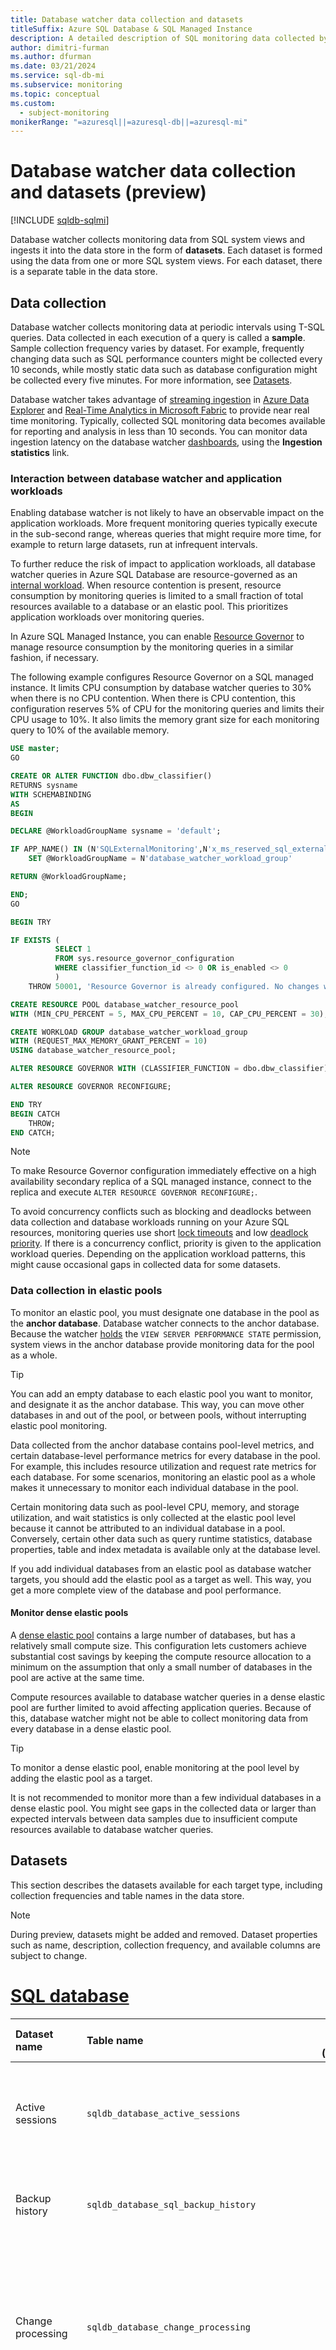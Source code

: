 ```yaml
---
title: Database watcher data collection and datasets
titleSuffix: Azure SQL Database & SQL Managed Instance
description: A detailed description of SQL monitoring data collected by database watcher
author: dimitri-furman
ms.author: dfurman
ms.date: 03/21/2024
ms.service: sql-db-mi
ms.subservice: monitoring
ms.topic: conceptual
ms.custom:
  - subject-monitoring
monikerRange: "=azuresql||=azuresql-db||=azuresql-mi"
---
```


# Database watcher data collection and datasets (preview)

[!INCLUDE [sqldb-sqlmi](./includes/appliesto-sqldb-sqlmi.md)]

Database watcher collects monitoring data from SQL system views and ingests it into the data store in the form of **datasets**. Each dataset is formed using the data from one or more SQL system views. For each dataset, there is a separate table in the data store.

## Data collection

Database watcher collects monitoring data at periodic intervals using T-SQL queries. Data collected in each execution of a query is called a **sample**. Sample collection frequency varies by dataset. For example, frequently changing data such as SQL performance counters might be collected every 10 seconds, while mostly static data such as database configuration might be collected every five minutes. For more information, see [Datasets](#datasets).

Database watcher takes advantage of [streaming ingestion](/azure/data-explorer/ingest-data-streaming) in [Azure Data Explorer](/azure/data-explorer/data-explorer-overview) and [Real-Time Analytics in Microsoft Fabric](/fabric/real-time-analytics/overview) to provide near real time monitoring. Typically, collected SQL monitoring data becomes available for reporting and analysis in less than 10 seconds. You can monitor data ingestion latency on the database watcher [dashboards](database-watcher-overview.md#dashboards), using the **Ingestion statistics** link.

### Interaction between database watcher and application workloads

Enabling database watcher is not likely to have an observable impact on the application workloads. More frequent monitoring queries typically execute in the sub-second range, whereas queries that might require more time, for example to return large datasets, run at infrequent intervals.

To further reduce the risk of impact to application workloads, all database watcher queries in Azure SQL Database are resource-governed as an [internal workload](./database/resource-limits-logical-server.md#resource-consumption-by-user-workloads-and-internal-processes). When resource contention is present, resource consumption by monitoring queries is limited to a small fraction of total resources available to a database or an elastic pool. This prioritizes application workloads over monitoring queries.

In Azure SQL Managed Instance, you can enable [Resource Governor](/sql/relational-databases/resource-governor/resource-governor) to manage resource consumption by the monitoring queries in a similar fashion, if necessary.

The following example configures Resource Governor on a SQL managed instance. It limits CPU consumption by database watcher queries to 30% when there is no CPU contention. When there is CPU contention, this configuration reserves 5% of CPU for the monitoring queries and limits their CPU usage to 10%. It also limits the memory grant size for each monitoring query to 10% of the available memory.

```sql
USE master;
GO

CREATE OR ALTER FUNCTION dbo.dbw_classifier()
RETURNS sysname
WITH SCHEMABINDING
AS
BEGIN

DECLARE @WorkloadGroupName sysname = 'default';

IF APP_NAME() IN (N'SQLExternalMonitoring',N'x_ms_reserved_sql_external_monitoring')
    SET @WorkloadGroupName = N'database_watcher_workload_group'

RETURN @WorkloadGroupName;

END;
GO

BEGIN TRY

IF EXISTS (
          SELECT 1
          FROM sys.resource_governor_configuration
          WHERE classifier_function_id <> 0 OR is_enabled <> 0
          )
    THROW 50001, 'Resource Governor is already configured. No changes were made.', 1;

CREATE RESOURCE POOL database_watcher_resource_pool
WITH (MIN_CPU_PERCENT = 5, MAX_CPU_PERCENT = 10, CAP_CPU_PERCENT = 30);

CREATE WORKLOAD GROUP database_watcher_workload_group
WITH (REQUEST_MAX_MEMORY_GRANT_PERCENT = 10)
USING database_watcher_resource_pool;

ALTER RESOURCE GOVERNOR WITH (CLASSIFIER_FUNCTION = dbo.dbw_classifier);

ALTER RESOURCE GOVERNOR RECONFIGURE;

END TRY
BEGIN CATCH
    THROW;
END CATCH;
```

> [!NOTE]
> To make Resource Governor configuration immediately effective on a high availability secondary replica of a SQL managed instance, connect to the replica and execute `ALTER RESOURCE GOVERNOR RECONFIGURE;`.

To avoid concurrency conflicts such as blocking and deadlocks between data collection and database workloads running on your Azure SQL resources, monitoring queries use short [lock timeouts](/sql/relational-databases/sql-server-transaction-locking-and-row-versioning-guide#customizing-the-lock-time-out) and low [deadlock priority](/sql/t-sql/statements/set-deadlock-priority-transact-sql). If there is a concurrency conflict, priority is given to the application workload queries. Depending on the application workload patterns, this might cause occasional gaps in collected data for some datasets.

### Data collection in elastic pools

To monitor an elastic pool, you must designate one database in the pool as the **anchor database**. Database watcher connects to the anchor database. Because the watcher [holds](database-watcher-overview.md#watcher-authorization) the `VIEW SERVER PERFORMANCE STATE` permission, system views in the anchor database provide monitoring data for the pool as a whole.

> [!TIP]
> You can add an empty database to each elastic pool you want to monitor, and designate it as the anchor database. This way, you can move other databases in and out of the pool, or between pools, without interrupting elastic pool monitoring.

Data collected from the anchor database contains pool-level metrics, and certain database-level performance metrics for every database in the pool. For example, this includes resource utilization and request rate metrics for each database. For some scenarios, monitoring an elastic pool as a whole makes it unnecessary to monitor each individual database in the pool.

Certain monitoring data such as pool-level CPU, memory, and storage utilization, and wait statistics is only collected at the elastic pool level because it cannot be attributed to an individual database in a pool. Conversely, certain other data such as query runtime statistics, database properties, table and index metadata is available only at the database level.

If you add individual databases from an elastic pool as database watcher targets, you should add the elastic pool as a target as well. This way, you get a more complete view of the database and pool performance.

#### Monitor dense elastic pools

A [dense elastic pool](./database/elastic-pool-resource-management.md) contains a large number of databases, but has a relatively small compute size. This configuration lets customers achieve substantial cost savings by keeping the compute resource allocation to a minimum on the assumption that only a small number of databases in the pool are active at the same time.

Compute resources available to database watcher queries in a dense elastic pool are further limited to avoid affecting application queries. Because of this, database watcher might not be able to collect monitoring data from every database in a dense elastic pool.

> [!TIP]
> To monitor a dense elastic pool, enable monitoring at the pool level by adding the elastic pool as a target.
>
> It is not recommended to monitor more than a few individual databases in a dense elastic pool. You might see gaps in the collected data or larger than expected intervals between data samples due to insufficient compute resources available to database watcher queries.

## Datasets

This section describes the datasets available for each target type, including collection frequencies and table names in the data store.

> [!NOTE]
> During preview, datasets might be added and removed. Dataset properties such as name, description, collection frequency, and available columns are subject to change.

# [SQL database](#tab/sqldb)

| Dataset name | Table name | Collection frequency (hh:mm:ss) | Description |
|:--|:--|--:|:--|
| Active sessions | `sqldb_database_active_sessions` | `00:00:30` | Each row represents a session that is running a request, is a blocker, or has an open transaction. |
| Backup history | `sqldb_database_sql_backup_history` | `00:05:00` | Each row represents a successfully completed database backup. |
| Change processing | `sqldb_database_change_processing` | `00:01:00` | Each row represents a snapshot of aggregate log scan statistics for a change processing feature such as Change Data Capture or Change Feed (Azure Synapse Link). |
| Change processing errors | `sqldb_database_change_processing_errors` | `00:01:00` | Each row represents an error that occurred during change processing, when using a change processing feature such as Change Data Capture or Change Feed (Azure Synapse Link). |
| Connectivity | `sqldb_database_connectivity` | `00:00:30` | Each row represents a connectivity probe (a login and a query) for a database. |
| Geo-replicas | `sqldb_database_geo_replicas` | `00:00:30` | Each row represents a primary or a secondary geo-replica, including geo-replication metadata and statistics. |
| Index metadata | `sqldb_database_index_metadata` | `00:30:00` | Each row represents an index partition and includes index definition, properties, and operational statistics. |
| Memory utilization | `sqldb_database_memory_utilization` | `00:00:10` | Each row represents a memory clerk and includes memory consumption by the clerk on the database engine instance. |
| Missing indexes | `sqldb_database_missing_indexes` | `00:15:00` | Each row represents an index that might improve query performance if created. |
| Out-of-memory events | `sqldb_database_oom_events` | `00:01:00` | Each row represents an out-of-memory event in the database engine. |
| Performance counters (common) | `sqldb_database_performance_counters_common` | `00:00:10` | Each row represents a performance counter of the database engine instance. This dataset includes commonly used counters. |
| Performance counters (detailed) | `sqldb_database_performance_counters_detailed` | `00:01:00` | Each row represents a performance counter of the database engine instance. This dataset includes counters that might be needed for detailed monitoring and troubleshooting. |
| Properties | `sqldb_database_properties` | `00:05:00` | Each row represents a database and includes database options, resource governance limits, and other database metadata. |
| Query runtime statistics | `sqldb_database_query_runtime_stats` | `00:15:00` | Each row represents a Query Store runtime interval and includes query execution statistics. |
| Query wait statistics | `sqldb_database_query_wait_stats` | `00:15:00` | Each row represents a Query Store runtime interval and includes wait category statistics. |
| Replicas | `sqldb_database_replicas` | `00:00:10` | Each row represents a database replica, including replication metadata and statistics. Includes the primary replica and geo-replicas when collected on the primary, and secondary replicas when collected on a secondary. |
| Resource utilization | `sqldb_database_resource_utilization` | `00:00:15` | Each row represents CPU, Data IO, Log IO, and other resource consumption statistics for a database in a time interval. |
| Session statistics | `sqldb_database_session_stats` | `00:01:00` | Each row represents a summary of session statistics for a database, aggregated by non-additive session attributes such as login name, host name, application name, etc. |
| Storage IO | `sqldb_database_storage_io` | `00:00:10` | Each row represents a database file and includes cumulative IOPS, throughput, and latency statistics for the file. |
| Storage utilization | `sqldb_database_storage_utilization` | `00:01:00` | Each row represents a database and includes its storage usage, including `tempdb`, Query Store, and Persistent Version Store. |
| Table metadata | `sqldb_database_table_metadata` | `00:30:00` | Each row represents a table or an indexed view, and includes metadata such as row count, space usage, data compression, columns, and constraints.  |
| Wait statistics | `sqldb_database_wait_stats` | `00:00:10` | Each row represents a wait type and includes cumulative wait statistics of the database engine instance. For databases in an elastic pool, only database-scoped wait statistics are collected. |

> [!NOTE]
> For databases in an elastic pool, the **SQL Database** datasets containing pool-level data are not collected. This includes the **Memory utilization**, **Out-of-memory events**, **Performance counters (common)**, and **Performance counters (detailed)** datasets. The **Wait statistics** dataset is collected but contains only database-scoped waits. This avoids collection of the same data from every database in the pool.
>
> Pool-level data is collected in the **SQL elastic pool** datasets. For a given elastic pool, the **Performance counters (common)** and **Performance counters (detailed)** datasets contain pool-level metrics and certain database-level metrics such as **CPU**, **Data IO**, **Log write**, **Requests**, **Transactions**, etc.

# [SQL elastic pool](#tab/sqlep)

| Dataset name | Table name | Collection frequency (hh:mm:ss) | Description |
|:--|:--|--:|:--|
| Memory utilization | `sqldb_elastic_pool_memory_utilization` | `00:00:10` | Each row represents a memory clerk and includes memory consumption by the clerk on the database engine instance. |
| Out-of-memory events | `sqldb_elastic_pool_oom_events` | `00:01:00` | Each row represents an out-of-memory event in the database engine. |
| Performance counters (common) | `sqldb_elastic_pool_performance_counters_common` | `00:00:10` | Each row represents a performance counter of the database engine instance. This dataset includes commonly used counters, including workload group resource usage statistics for each database in the elastic pool. |
| Performance counters (detailed) | `sqldb_elastic_pool_performance_counters_detailed` | `00:01:00` | Each row represents a performance counter of the database engine instance. This dataset includes counters that might be needed for detailed monitoring and troubleshooting. |
| Properties | `sqldb_elastic_pool_properties` | `00:05:00` | Each row represents an elastic pool, and includes resource governance limits and other metadata for the elastic pool. |
| Resource utilization | `sqldb_elastic_pool_resource_utilization` | `00:00:20` | Each row represents CPU, Data IO, Log IO, and other resource consumption statistics for an elastic pool in a time interval. |
| Storage IO | `sqldb_elastic_pool_storage_io` | `00:00:10` | Each row represents a database file and includes cumulative IOPS, throughput, and latency statistics for the file. Files for all databases in the elastic pool are included. |
| Storage utilization | `sqldb_elastic_pool_storage_utilization` | `00:01:00` | Each row represents an elastic pool and includes its storage usage statistics, including `tempdb`. |
| Wait statistics | `sqldb_elastic_pool_wait_stats` | `00:00:10` | Each row represents a wait type and includes wait statistics of the database engine instance. |

# [SQL managed instance](#tab/sqlmi)

| Dataset name | Table name | Collection frequency (hh:mm:ss) | Description |
|:--|:--|--:|:--|
| Active sessions | `sqlmi_active_sessions` | `00:00:30` | Each row represents a session that is running a request, is a blocker, or has an open transaction. |
| Backup history | `sqlmi_sql_backup_history` | `00:05:00` | Each row represents a successfully completed database backup. |
| Change processing | `sqlmi_change_processing` | `00:01:00` | Each row represents a snapshot of aggregate log scan statistics for a change processing feature such as Change Data Capture. |
| Change processing errors | `sqlmi_change_processing_errors` | `00:01:00` | Each row represents an error that occurred during change processing, when using a change processing feature such as Change Data Capture. |
| Connectivity | `sqlmi_connectivity` | `00:00:30` | Each row represents a connectivity probe (a login and a query) for a SQL managed instance. |
| Database geo-replicas | `sqlmi_database_geo_replicas` | `00:05:00` | Each row represents a primary or a secondary database geo-replica, including geo-replication metadata and statistics. |
| Database properties | `sqlmi_database_properties` | `00:05:00` | Each row represents a database and includes database options and other database metadata. |
| Database replicas | `sqlmi_database_replicas` | `00:05:00` | Each row represents a database replica, including replication metadata and statistics. Includes the primary replica and geo-replicas when collected on the primary, and secondary replicas when collected on a secondary. |
| Database storage utilization | `sqlmi_database_storage_utilization` | `00:05:00` | Each row represents a database and includes its storage usage, including Query Store and Persistent Version Store. |
| Index metadata | `sqlmi_index_metadata` | `00:30:00` | Each row represents an index partition and includes index definition, properties, and operational statistics. |
| Instance properties | `sqlmi_instance_properties` | `00:05:00` | Each row represents a SQL managed instance and includes its properties and other instance metadata. |
| Memory utilization | `sqlmi_memory_utilization` | `00:00:10` | Each row represents a memory clerk and includes memory consumption by the clerk. |
| Missing indexes | `sqlmi_missing_indexes` | `00:15:00` | Each row represents an index that might improve query performance if created. |
| Out-of-memory events | `sqlmi_oom_events` | `00:01:00` | Each row represents an out-of-memory event in the database engine. |
| Performance counters (common) | `sqlmi_performance_counters_common` | `00:00:10` | Each row represents a performance counter. This dataset includes commonly used counters. |
| Performance counters (detailed) | `sqlmi_performance_counters_detailed` | `00:01:00` | Each row represents a performance counter. This dataset includes counters that might be needed for detailed monitoring and troubleshooting. |
| Query runtime statistics | `sqlmi_query_runtime_stats` | `00:15:00` | Each row represents a Query Store runtime interval and includes query execution statistics for a database. |
| Query wait statistics | `sqlmi_query_wait_stats` | `00:15:00` | Each row represents a Query Store runtime interval and includes wait category statistics for a database. |
| Resource utilization | `sqlmi_resource_utilization` | `00:00:20` | Each row represents CPU, Data IO, Log IO and other resource consumption statistics in a time interval. |
| Session statistics | `sqlmi_session_stats` | `00:01:00` | Each row represents a summary of session statistics for a managed instance, aggregated by non-additive session attributes such as login name, host name, application name, etc. |
| SQL Agent job history | `sqlmi_sqlagent_job_history` | `00:01:00` | Each row represents a SQL Agent job history entry. |
| SQL Agent job state | `sqlmi_sqlagent_job_state` | `00:00:20` | Each row represents the state of a SQL Agent job at a point in time. |
| Storage IO | `sqlmi_storage_io` | `00:00:10` | Each row represents a database file and includes cumulative IOPS, throughput, and latency statistics for the file. |
| Table metadata | `sqlmi_table_metadata` | `01:00:00` | Each row represents a table or an indexed view, and includes metadata such as row count, space usage, data compression, columns, and constraints. |
| Wait statistics | `sqlmi_wait_stats` | `00:00:10` | Each row represents a wait type and includes cumulative wait statistics of the database engine instance. |

---

### Common columns

For each target type, datasets have common columns, as described in the following tables.

# [SQL database](#tab/sqldb)

| Column name | Description |
|:--|:--|
| `sample_time_utc` | The time when the values in the row were observed, in UTC. |
| `collection_time_utc` | The time when the row was collected by the watcher, in UTC. This column is present in datasets where collection time might be different from sample time. |
| `replica_type` | One of: **Primary**, **HA secondary**, **Geo-replication forwarder**, **Named secondary**. |
| `logical_server_name` | The name of the [logical server](./database/logical-servers.md) in Azure SQL Database containing the monitored database or elastic pool. |
| `database_name` | The name of the monitored database. |
| `database_id` | Database ID of the monitored database, unique within the logical server. |
| `logical_database_id` | A unique database identifier that remains unchanged over the lifetime of the user database. Renaming the database or changing its service objective do not change this value. |
| `physical_database_id` | A unique database identifier for the current physical database corresponding to the user database. Changing database service objective causes this value to change. |
| `replica_id` | A unique identifier for a Hyperscale [compute replica](./database/hyperscale-architecture.md). |

# [SQL elastic pool](#tab/sqlep)

| Column name | Description |
|:--|:--|
| `sample_time_utc` | The time when the values in the row were observed, in UTC. |
| `collection_time_utc` | The time when the row was collected by the watcher, in UTC. This column is present in datasets where collection time might be different from sample time. |
| `replica_type` | One of: **Primary**, **HA secondary**. |
| `logical_server_name` | The name of the [logical server](./database/logical-servers.md) in Azure SQL Database containing the monitored database or elastic pool. |
| `elastic_pool_name` | The name of the monitored elastic pool. |
| `anchor_database_name` | The name of the anchor database for an elastic pool. |
| `anchor_database_id` | Database ID of the anchor database for an elastic pool, unique within the logical server. |
| `anchor_logical_database_id` | A unique database identifier that remains unchanged over the lifetime of the anchor database. |
| `anchor_physical_database_id` | A unique database identifier for the current physical database corresponding to the anchor database. |
| `anchor_replica_id` | A unique identifier for a Hyperscale compute replica of the anchor database. |

# [SQL managed instance](#tab/sqlmi)

| Column name | Description |
|:--|:--|
| `sample_time_utc` | The time when the values in the row were observed, in UTC. |
| `collection_time_utc` | The time when the row was collected by the watcher, in UTC. This column is present in datasets where collection time might be different from sample time. |
| `replica_type` | One of: **Primary**, **HA secondary**, **Geo-replication forwarder**. |
| `managed_instance_name` | The name of the monitored SQL managed instance. |

---

A dataset has both `sample_time_utc` and `collection_time_utc` columns if it contains samples observed before the row was collected by database watcher. Otherwise, the observation time and collection time are the same, and the dataset contains only the `sample_time_utc` column.

For example, the `sqldb_database_resource_utilization` dataset is derived from the [sys.dm_db_resource_stats](/sql/relational-databases/system-dynamic-management-views/sys-dm-db-resource-stats-azure-sql-database) dynamic management view (DMV). The DMV contains the `end_time` column, which is the observation time for each row reporting aggregate resource statistics for a 15-second interval. This time is reported in the `sample_time_utc` column. When database watcher queries this DMV, the result set might contain multiple rows, each with a different `end_time`. All of these rows have the same `collection_time_utc` value.

## Related content

- [Monitor Azure SQL workloads with database watcher (preview)](database-watcher-overview.md)
- [Quickstart: Create a database watcher to monitor Azure SQL (preview)](database-watcher-quickstart.md)
- [Create and configure a database watcher (preview)](database-watcher-manage.md)
- [Analyze database watcher monitoring data (preview)](database-watcher-analyze.md)
- [Database watcher FAQ](database-watcher-faq.yml)
